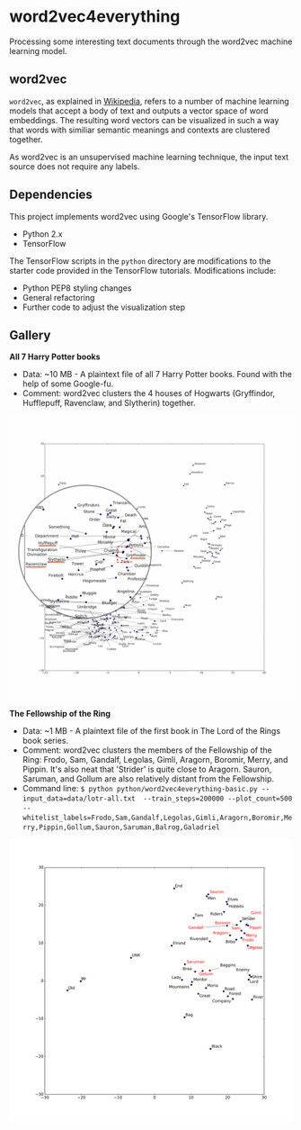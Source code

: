 # word2vec4everything

Processing some interesting text documents through the word2vec machine learning model.

## word2vec

`word2vec`, as explained in [Wikipedia](https://en.wikipedia.org/wiki/Word2vec), refers to a number of machine learning models that accept a body of text and outputs a vector space of word embeddings.
The resulting word vectors can be visualized in such a way that words with similiar semantic meanings and contexts are clustered together.

As word2vec is an unsupervised machine learning technique, the input text source does not require any labels.


## Dependencies

This project implements word2vec using Google's TensorFlow library.

- Python 2.x
- TensorFlow

The TensorFlow scripts in the `python` directory are modifications to the starter code provided in the TensorFlow tutorials.
Modifications include:

- Python PEP8 styling changes
- General refactoring 
- Further code to adjust the visualization step


## Gallery

**All 7 Harry Potter books**
- Data: ~10 MB - A plaintext file of all 7 Harry Potter books. Found with the help of some Google-fu.
- Comment: word2vec clusters the 4 houses of Hogwarts (Gryffindor, Hufflepuff, Ravenclaw, and Slytherin) together.

![](images/tsne-hp-names-200k-steps-1500-plot-v2-houses-cluster.png)


**The Fellowship of the Ring**
- Data: ~1 MB - A plaintext file of the first book in The Lord of the Rings book series.
- Comment: word2vec clusters the members of the Fellowship of the Ring: Frodo, Sam, Gandalf, Legolas, Gimli, Aragorn, Boromir, Merry, and Pippin. It's also neat that 'Strider' is quite close to Aragorn. Sauron, Saruman, and Gollum are also relatively distant from the Fellowship.
- Command line: ```$ python python/word2vec4everything-basic.py --input_data=data/lotr-all.txt  --train_steps=200000 --plot_count=500  --whitelist_labels=Frodo,Sam,Gandalf,Legolas,Gimli,Aragorn,Boromir,Merry,Pippin,Gollum,Sauron,Saruman,Balrog,Galadriel  ```

![](images/tsne-lotr1-200k-steps-500-plot-1.png)





